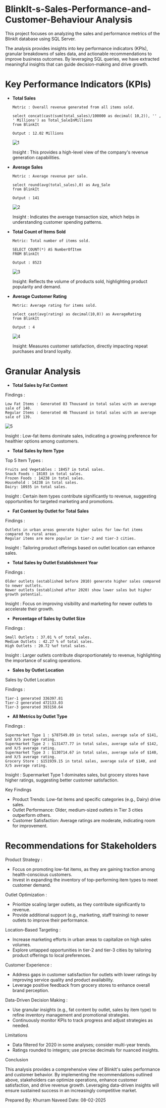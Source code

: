 # BlinkIt-s-Sales-Performance-and-Customer-Behaviour Analysis
This project focuses on analyzing the sales and performance metrics of the BlinkIt database using SQL Server.

The analysis provides insights into key performance indicators (KPIs), granular breakdowns of sales data, and actionable recommendations to improve business outcomes. By leveraging SQL queries, we have extracted meaningful insights that can guide decision-making and drive growth.


# Key Performance Indicators (KPIs)

- **Total Sales**

      Metric : Overall revenue generated from all items sold.
  
      select concat(cast(sum(total_sales)/100000 as decimal( 10,2)), '' , ' Millions') as Total_SaleInMillions
      from BlinkIt
  
      Output : 12.02 Millions

     ![1](https://github.com/user-attachments/assets/a6454f60-2f97-44c2-9711-1b302e0f12b1)

  Insight : This provides a high-level view of the company's revenue generation capabilities.

- **Average Sales**

      Metric : Average revenue per sale.

      select round(avg(total_sales),0) as Avg_Sale 
      from BlinkIt
  
      Output : 141
  
  ![2](https://github.com/user-attachments/assets/8f4144b5-c2fa-47eb-986e-5b9139f92e19)

  Insight : Indicates the average transaction size, which helps in understanding customer spending patterns.

- **Total Count of Items Sold**

      Metric: Total number of items sold.

      SELECT COUNT(*) AS NumberOfItem
      FROM BlinkIt
  
      Output : 8523

  
  ![3](https://github.com/user-attachments/assets/5c7a0ca6-f08b-4528-9b47-32a1bba63f54)

  Insight: Reflects the volume of products sold, highlighting product popularity and demand.

 - **Average Customer Rating**

       Metric: Average rating for items sold.

       select cast(avg(rating) as decimal(10,0)) as AverageRating 
       from BlinkIt
   
       Output : 4

   ![4](https://github.com/user-attachments/assets/748da300-e4aa-4141-9d49-7b37540fb843)
   
   Insight: Measures customer satisfaction, directly impacting repeat purchases and brand loyalty.

# Granular Analysis

 - **Total Sales by Fat Content**

Findings :

    Low Fat Items : Generated 83 Thousand in total sales with an average sale of 140.
    Regular Items : Generated 46 Thousand in total sales with an average sale of 139.

![5](https://github.com/user-attachments/assets/e5e5c7a6-9dee-405f-9942-b5249eed8acc)

Insight : Low-fat items dominate sales, indicating a growing preference for healthier options among customers.

 - **Total Sales by Item Type**

Top 5 Item Types :

    Fruits and Vegetables : 18457 in total sales.
    Snack Foods : 18103 in total sales.
    Frozen Foods : 14238 in total sales.
    Household : 14238 in total sales.
    Dairy: 10935 in total sales.

Insight : Certain item types contribute significantly to revenue, suggesting opportunities for targeted marketing and promotions.

- **Fat Content by Outlet for Total Sales**

Findings :

    Outlets in urban areas generate higher sales for low-fat items compared to rural areas.
    Regular items are more popular in tier-2 and tier-3 cities.

Insight : Tailoring product offerings based on outlet location can enhance sales.

- **Total Sales by Outlet Establishment Year**

Findings :

    Older outlets (established before 2010) generate higher sales compared to newer outlets.
    Newer outlets (established after 2020) show lower sales but higher growth potential.

Insight : Focus on improving visibility and marketing for newer outlets to accelerate their growth.

- **Percentage of Sales by Outlet Size**
  
Findings :

    Small Outlets : 37.01 % of total sales.
    Medium Outlets : 42.27 % of total sales.
    High Outlets : 20.72 %of total sales.

Insight : Larger outlets contribute disproportionately to revenue, highlighting the importance of scaling operations.

- **Sales by Outlet Location**

Sales by Outlet Location

Findings :

    Tier-1 generated 336397.81 
    Tier-2 generated 472133.03
    Tier-3 generated 393150.64

- **All Metrics by Outlet Type**
  
Findings :

    Supermarket Type 1 : $787549.89 in total sales, average sale of $141, and X/5 average rating.
    Supermarket Type 2 : $131477.77 in total sales, average sale of $142, and X/5 average rating.
    Supermarket Type 3 : $130714.67 in total sales, average sale of $140, and X/5 average rating.
    Grocery Store : $151939.15 in total sales, average sale of $140, and X/5 average rating.

Insight : Supermarket Type 1 dominates sales, but grocery stores have higher ratings, suggesting better customer satisfaction.

Key Findings

- Product Trends: Low-fat items and specific categories (e.g., Dairy) drive sales.
- Outlet Performance: Older, medium-sized outlets in Tier 3 cities outperform others.
- Customer Satisfaction: Average ratings are moderate, indicating room for improvement.

# Recommendations for Stakeholders

Product Strategy :

- Focus on promoting low-fat items, as they are gaining traction among health-conscious customers.
- Invest in expanding the inventory of top-performing item types to meet customer demand.

Outlet Optimization :

- Prioritize scaling larger outlets, as they contribute significantly to revenue.
- Provide additional support (e.g., marketing, staff training) to newer outlets to improve their performance.

Location-Based Targeting :

- Increase marketing efforts in urban areas to capitalize on high sales volumes.
- Explore untapped opportunities in tier-2 and tier-3 cities by tailoring product offerings to local preferences.

Customer Experience :

- Address gaps in customer satisfaction for outlets with lower ratings by improving service quality and product availability.
- Leverage positive feedback from grocery stores to enhance overall brand perception.

Data-Driven Decision Making :

- Use granular insights (e.g., fat content by outlet, sales by item type) to refine inventory management and promotional strategies.
- Continuously monitor KPIs to track progress and adjust strategies as needed.

Limitations

- Data filtered for 2020 in some analyses; consider multi-year trends.
- Ratings rounded to integers; use precise decimals for nuanced insights.

Conclusion

This analysis provides a comprehensive view of BlinkIt's sales performance and customer behavior. By implementing the recommendations outlined above, stakeholders can optimize operations, enhance customer satisfaction, and drive revenue growth. Leveraging data-driven insights will ensure sustained success in an increasingly competitive market.

Prepared By: Khurram Naveed
Date: 08-02-2025



